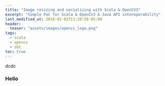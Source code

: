 ```yaml
---
title: "Image resizing and serializing with Scala & OpenCV3"
excerpt: "Simple PoC for Scala & OpenCV3 & Java API interoperability"
last_modified_at: 2018-01-03T11:20:58-05:00
header:
  teaser: "assets/images/opencv_logo.png"
tags: 
  - scala
  - opencv
  - sbt
toc: true
---
```

dcdc

### Hello